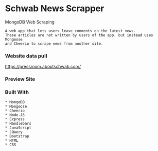 # Schwab News Scrapper


MongoDB Web Scraping

 ```
A web app that lets users leave comments on the latest news. 
These articles are not written by users of the app, but instead uses Mongoose 
and Cheerio to scrape news from another site.
 ```
### Website data pull
https://pressroom.aboutschwab.com/

### Preview Site




### Built With

```
* MongoDB
* Mongoose
* Cheerio
* Node.JS
* Express
* Handlebars
* JavaScript
* JQuery
* Bootstrap
* HTML
* CSS

```
